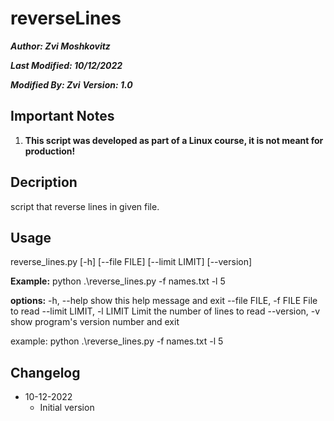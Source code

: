   # reverseLines
**_Author: Zvi Moshkovitz_**

**_Last Modified: 10/12/2022_**

**_Modified By: Zvi_**
**_Version: 1.0_**

## Important Notes
1. **This script was developed as part of a Linux course, it is not meant for production!**

## Decription
script that reverse lines in given file.

## Usage

reverse_lines.py [-h] [--file FILE] [--limit LIMIT] [--version]

**Example:**
python .\reverse_lines.py -f names.txt -l 5

**options:**
  -h, --help            show this help message and exit
  --file FILE, -f FILE  File to read
  --limit LIMIT, -l LIMIT
                        Limit the number of lines to read
  --version, -v         show program's version number and exit

  example:
  python .\reverse_lines.py -f names.txt -l 5

## Changelog
* 10-12-2022
    * Initial version
